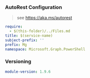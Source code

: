 ### AutoRest Configuration

> see https://aka.ms/autorest

``` yaml
require:
  - $(this-folder)/../Files.md
title: $(service-name)
subject-prefix: ''
prefix: Mg
namespace: Microsoft.Graph.PowerShell
```

### Versioning

``` yaml
module-version: 1.9.6
```
